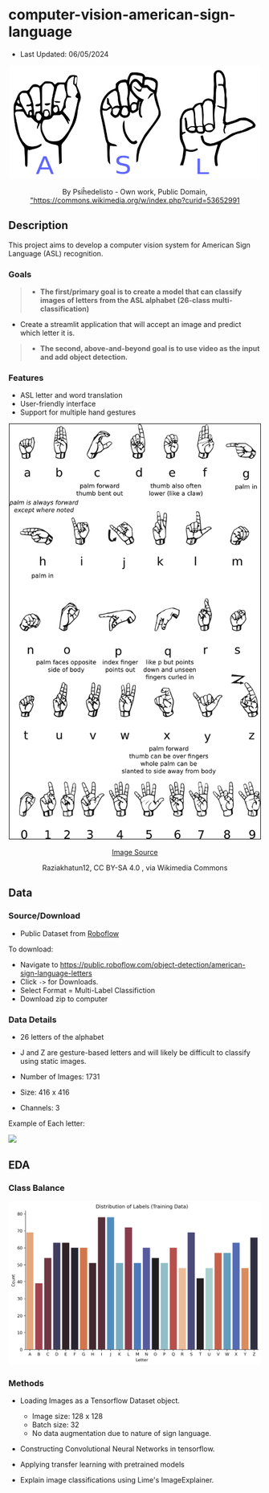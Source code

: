 
# computer-vision-american-sign-language

-  Last Updated: 06/05/2024

<center><img src="images/American_Sign_Language_ASL.svg" width=500px>
<p>By Psiĥedelisto - Own work, Public Domain, <a href="https://commons.wikimedia.org/w/index.php?curid=53652991">"https://commons.wikimedia.org/w/index.php?curid=53652991</a><p>
</center>

## Description

This project aims to develop a computer vision system for American Sign Language (ASL) recognition. 


### Goals 
> - **The first/primary goal is to create a model that can classify images of letters from the ASL alphabet (26-class multi-classification)**
- Create a streamlit application that will accept an image and predict which letter it is.

> - **The second, above-and-beyond goal is to use video as the input and add object detection.**

### Features

- ASL letter and word translation
- User-friendly interface
- Support for multiple hand gestures

<center><img src="images/Sign_language_alphabet_(58).png" width=500px style="border:solid black 1px"> 

<p><a href="https://commons.wikimedia.org/wiki/File:Sign_language_alphabet_(58).png">Image Source</a> </p>
<p> Raziakhatun12, CC BY-SA 4.0 <https://creativecommons.org/licenses/by-sa/4.0>, via Wikimedia Commons</p>

</center>




## Data

### Source/Download
- Public Dataset from [Roboflow](https://public.roboflow.com/object-detection/american-sign-language-letters)


To download:
- Navigate to https://public.roboflow.com/object-detection/american-sign-language-letters
- Click `->` for Downloads.
- Select Format =  Multi-Label Classifiction
- Download zip to computer


### Data Details
- 26 letters of the alphabet
- J and Z are gesture-based letters and will likely be difficult to classify using static images.

- Number of Images: 1731
- Size: 416 x  416 
- Channels: 3

Example of Each letter:

<img src="images/ed_example_letters.png">


## EDA



### Class Balance




<img src="images/label-distribution-countplot.png">



### Methods


- Loading Images as a Tensorflow Dataset object.
    - Image size: 128 x 128
    - Batch size: 32   
    - No data augmentation due to nature of sign language.

- Constructing Convolutional Neural Networks in tensorflow.
- Applying transfer learning with pretrained models
- Explain image classifications using  Lime's ImageExplainer.


